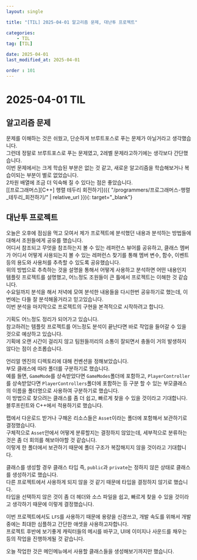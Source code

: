 ```yaml
---
layout: single

title: "[TIL] 2025-04-01 알고리즘 문제, 대난투 프로젝트"

categories:
    - TIL
tag: [TIL]

date: 2025-04-01
last_modified_at: 2025-04-01

order : 101
---
```


# 2025-04-01 TIL

## 알고리즘 문제

문제를 이해하는 것은 쉬웠고, 단순하게 브루트포스로 푸는 문제가 아닐거라고 생각했습니다.  
그런데 정말로 브루트포스로 푸는 문제였고, 2레벨 문제라고하기에는 생각보다 간단했습니다.  
이번 문제에서는 크게 학습된 부분은 없는 것 같고, 새로운 알고리즘을 학습해보거나 복습이되는 부분이 별로 없었습니다.  
2차원 배열에 조금 더 익숙해 질 수 있다는 점은 좋았습니다.  
[[프로그래머스][C++] 행렬 테두리 회전하기]({{ "/programmers/프로그래머스-행렬_테두리_회전하기/" | relative_url }}){: target="_blank"}

## 대난투 프로젝트

오늘은 오후에 점심을 먹고 모여서 제가 프로젝트에 분석했던 내용과 분석하는 방법들에 대해서 조원들에게 공유를 했습니다.  
어디서 참조되고 무엇을 참조하는지 볼 수 있는 레퍼런스 뷰어를 공유하고, 클래스 멤버가 어디서 어떻게 사용되는지 볼 수 있는 레퍼런스 찾기를 통해 멤버 변수, 함수, 이벤트 등의 용도와 사용처를 추측할 수 있도록 공유했습니다.  
위의 방법으로 추측하는 것을 설명을 통해서 어떻게 사용하고 분석하면 어떤 내용인지 템플릿 프로젝트를 설명했고, 어느정도 조원들이 큰 틀에서 프로젝트는 이해한 것 같습니다.  
수요일까지 분석을 해서 저녁에 모여 분석한 내용들을 다시한번 공유하기로 했는데, 이번에는 다들 잘 분석해올거라고 믿고있습니다.  
이번 분석을 마지막으로 프로젝트의 구현을 본격적으로 시작하려고 합니다.

기획도 어느정도 정리가 되어가고 있습니다.  
참고하려는 템플릿 프로젝트를 어느정도 분석이 끝난다면 바로 작업을 들어갈 수 있을 것으로 예상하고 있습니다.  
기획에 오랜 시간이 걸리지 않고 팀원들끼리의 소통이 잘되면서 충돌이 거의 발생하지 않다는 점이 순조롭습니다.

언리얼 엔진의 디렉토리에 대해 컨벤션을 정해보았습니다.  
부모 클래스에 따라 폴더를 구분하기로 했습니다.  
예를 들면, `GameMode`를 상속받았다면 `GameModes`폴더에 포함하고, `PlayerController`를 상속받았다면 `PlayerControllers`폴더에 포함하는 등 구분 할 수 있는 부모클래스의 이름을 폴더명으로 사용하여 구분하기로 했습니다.  
이 방법으로 찾으려는 클래스를 좀 더 쉽고, 빠르게 찾을 수 있을 것이라고 기대합니다.  
블루프린트와 C++에서 적용하기로 했습니다.

팹에서 다운로드 받거나 구해온 리소스들은 `Asset`이라는 폴더에 포함해서 보관하기로 결정했습니다.  
구체적으로 `Asset`안에서 어떻게 분류할지는 결정하지 않았는데, 세부적으로 분류하는 것은 좀 더 회의를 해보아야할 것 같습니다.  
이렇게 한 폴더에서 보관하기 때문에 폴더 구조가 복잡해지지 않을 것이라고 기대합니다.

클래스를 생성할 경우 클래스 타입 즉, `public`과 `private`는 정하지 않은 상태로 클래스를 생성하기로 했습니다.  
다른 프로젝트에서 사용하게 되지 않을 것 같기 때문에 타입을 결정하지 않기로 했습니다.  
타입을 선택하지 않은 것이 좀 더 헤더와 소스 파일을 쉽고, 빠르게 찾을 수 있을 것이라고 생각하기 때문에 이렇게 결정했습니다.

이번 프로젝트에서도 `LFS`를 사용하기 때문에 용량을 신경쓰고, 개발 속도를 위해서 개발 중에는 최대한 심플하고 간단한 애셋을 사용하고자합니다.  
프로젝트 후반에 보기좋게 캐릭터들의 메시를 바꾸고, UI에 이미지나 사운드를 채우는 등의 작업을 진행하게될 것 같습니다.

오늘 작업한 것은 메인메뉴에서 사용할 클래스들을 생성해보기까지만 했습니다.
